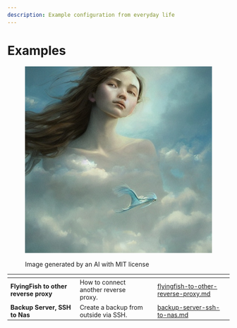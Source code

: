 ```yaml
---
description: Example configuration from everyday life
---
```


# Examples

<figure><img src="../../.gitbook/assets/2155a28a-539d-4147-b2af-64512bf69490.jpeg" alt=""><figcaption><p>Image generated by an AI with MIT license</p></figcaption></figure>



<table data-view="cards"><thead><tr><th></th><th></th><th></th><th data-hidden data-card-target data-type="content-ref"></th></tr></thead><tbody><tr><td><strong>FlyingFish to other reverse proxy</strong></td><td>How to connect another reverse proxy.</td><td></td><td><a href="flyingfish-to-other-reverse-proxy.md">flyingfish-to-other-reverse-proxy.md</a></td></tr><tr><td><strong>Backup Server, SSH to Nas</strong></td><td>Create a backup from outside via SSH.</td><td></td><td><a href="backup-server-ssh-to-nas.md">backup-server-ssh-to-nas.md</a></td></tr></tbody></table>
